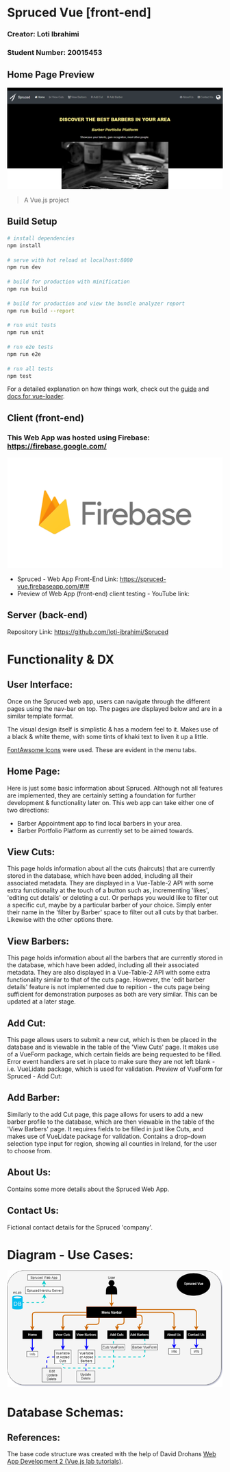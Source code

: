 # Spruced Vue [front-end]
### Creator: Loti Ibrahimi 
### Student Number: 20015453

## Home Page Preview
![alt text](https://github.com/loti-ibrahimi/Spruced-Vue/blob/master/Spruced-Homepage.png) 

> A Vue.js project

## Build Setup

``` bash
# install dependencies
npm install

# serve with hot reload at localhost:8080
npm run dev

# build for production with minification
npm run build

# build for production and view the bundle analyzer report
npm run build --report

# run unit tests
npm run unit

# run e2e tests
npm run e2e

# run all tests
npm test
```

For a detailed explanation on how things work, check out the [guide](http://vuejs-templates.github.io/webpack/) and [docs for vue-loader](http://vuejs.github.io/vue-loader).

## Client (front-end)
### This Web App was hosted using Firebase: https://firebase.google.com/ 
![alt text](https://github.com/loti-ibrahimi/Spruced-Vue/blob/master/firebase.png) 
- Spruced - Web App Front-End Link: https://spruced-vue.firebaseapp.com/#/#
- Preview of Web App (front-end) client testing - YouTube link: 

## Server (back-end) 
Repository Link:
https://github.com/loti-ibrahimi/Spruced

# Functionality & DX 
## User Interface:
Once on the Spruced web app, users can navigate through the different pages using the nav-bar on top. The pages are displayed below and are in a similar template format. 

The visual design itself is simplistic & has a modern feel to it. Makes use of a black & white theme, with some tints of khaki text to liven it up a little. 

[FontAwsome Icons](http://corporate.joostrap.com/features/fontawesome-icons) were used. These are evident in the menu tabs.

## Home Page:
Here is just some basic information about Spruced. Although not all features are implemented, they are certainly setting a foundation for further development & functionality later on.
This web app can take either one of two directions:
- Barber Appointment app to find local barbers in your area.
- Barber Portfolio Platform as currently set to be aimed towards.

## View Cuts:
This page holds information about all the cuts (haircuts) that are currently stored in the database, which have been added, including all their associated metadata. They are displayed in a Vue-Table-2 API with some extra functionality at the touch of a button such as, incrementing 'likes', 'editing cut details' or deleting a cut. 
Or perhaps you would like to filter out a specific cut, maybe by a particular barber of your choice. Simply enter their name in the 'filter by Barber' space to filter out all cuts by that barber. Likewise with the other options there. 

## View Barbers:
This page holds information about all the barbers that are currently stored in the database, which have been added, including all their associated metadata. They are also displayed in a Vue-Table-2 API with some extra functionality similar to that of the cuts page. However, the 'edit barber details' feature is not implemented due to repition - the cuts page being sufficient for demonstration purposes as both are very similar. This can be updated at a later stage. 

## Add Cut:
This page allows users to submit a new cut, which is then be placed in the database and is viewable in the table of the 'View Cuts' page. It makes use of a VueForm package, which certain fields are being requested to be filled. Error event handlers are set in place to make sure they are not left blank - i.e. VueLidate package, which is used for validation. Preview of VueForm for Spruced - Add Cut:

## Add Barber:
Similarly to the add Cut page, this page allows for users to add a new barber profile to the database, which are then viewable in the table of the 'View Barbers' page. It requires fields to be filled in just like Cuts, and makes use of VueLidate package for validation. Contains a drop-down selection type input for region, showing all counties in Ireland, for the user to choose from.

## About Us:
Contains some more details about the Spruced Web App. 

## Contact Us:
Fictional contact details for the Spruced 'company'. 

# Diagram - Use Cases: 
![alt text](https://github.com/loti-ibrahimi/Spruced-Vue/blob/master/Spruced.png) 

# Database Schemas:

 ## References: 
 The base code structure was created with the help of David Drohans [Web App Development 2 (Vue.js lab tutorials)](https://ddrohan.github.io/wit-wad-2-2018/topic02-wad/index.html).

